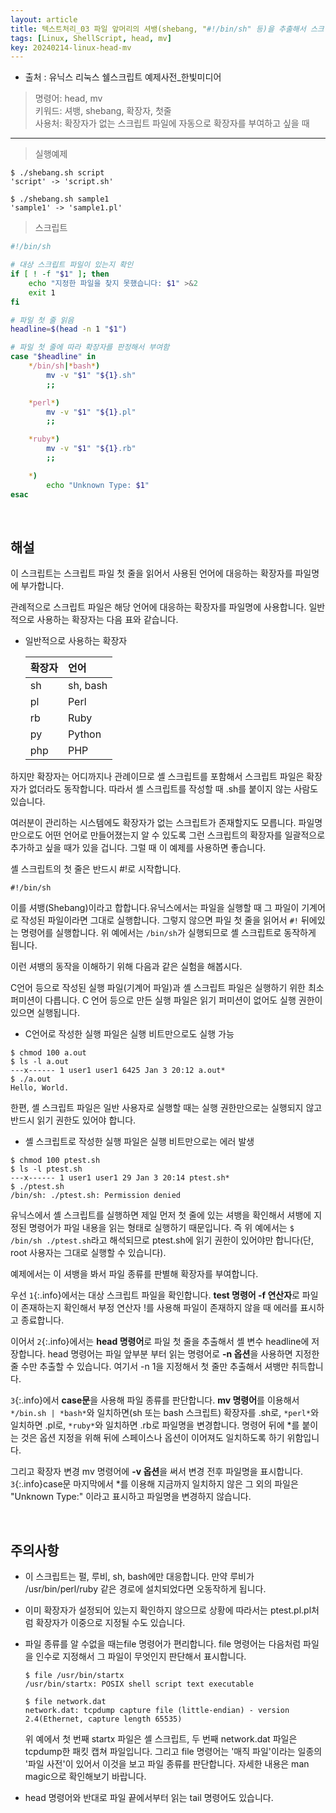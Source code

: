 ```yaml
---
layout: article
title: 텍스트처리_03 파일 앞머리의 셔뱅(shebang, "#!/bin/sh" 등)을 추출해서 스크립트에 따라 확장자 붙이기
tags: [Linux, ShellScript, head, mv]
key: 20240214-linux-head-mv
---
```


- 출처 : 유닉스 리눅스 쉘스크립트 예제사전_한빛미디어

> 명령어: head, mv  
> 키워드: 셔뱅, shebang, 확장자, 첫줄  
> 사용처: 확장자가 없는 스크립트 파일에 자동으로 확장자를 부여하고 싶을 때

--- 

> 실행예제

```
$ ./shebang.sh script
'script' -> 'script.sh'

$ ./shebang.sh sample1
'sample1' -> 'sample1.pl'
```

> 스크립트

```bash
#!/bin/sh

# 대상 스크립트 파일이 있는지 확인
if [ ! -f "$1" ]; then
    echo "지정한 파일을 찾지 못했습니다: $1" >&2
    exit 1
fi

# 파일 첫 줄 읽음
headline=$(head -n 1 "$1")

# 파일 첫 줄에 따라 확장자를 판정해서 부여함
case "$headline" in
    */bin/sh|*bash*)
        mv -v "$1" "${1}.sh"
        ;;

    *perl*)
        mv -v "$1" "${1}.pl"
        ;;

    *ruby*)
        mv -v "$1" "${1}.rb"
        ;;

    *)
        echo "Unknown Type: $1"
esac
```

&nbsp;
&nbsp;
                                                
## **해설**

이 스크립트는 스크립트 파일 첫 줄을 읽어서 사용된 언어에 대응하는 확장자를 파일명에 부가합니다.

관례적으로 스크립트 파일은 해당 언어에 대응하는 확장자를 파일명에 사용합니다. 일반적으로 사용하는 확장자는 다음 표와 같습니다.

- 일반적으로 사용하는 확장자

    |확장자|언어|
    |:----|:---|
    |sh|sh, bash|
    |pl|Perl|
    |rb|Ruby|
    |py|Python|
    |php|PHP|

하지만 확장자는 어디까지나 관례이므로 셸 스크립트를 포함해서 스크립트 파일은 확장자가 없더라도 동작합니다. 따라서 셸 스크립트를 작성할 때 .sh를 붙이지 않는 사람도 있습니다.

여러분이 관리하는 시스템에도 확장자가 없는 스크립트가 존재할지도 모릅니다. 파일명 만으로도 어떤 언어로 만들어졌는지 알 수 있도록 그런 스크립트의 확장자를 일괄적으로 추가하고 싶을 때가 있을 겁니다. 그럴 때 이 예제를 사용하면 좋습니다.

셸 스크립트의 첫 줄은 반드시 #!로 시작합니다.

```
#!/bin/sh
```

이를 셔뱅(Shebang)이라고 합합니다.유닉스에서는 파일을 실행할 때 그 파일이 기계어로 작성된 파일이라면 그대로 실행합니다. 그렇지 않으면 파일 첫 줄을 읽어서 `#!` 뒤에있는 명령어를 실행합니다. 위 예에서는 `/bin/sh`가 실행되므로 셸 스크립트로 동작하게 됩니다.

이런 셔뱅의 동작을 이해하기 위해 다음과 같은 실험을 해봅시다.

C언어 등으로 작성된 실행 파일(기계어 파일)과 셸 스크립트 파일은 실행하기 위한 최소 퍼미션이 다릅니다. C 언어 등으로 만든 실행 파일은 읽기 퍼미션이 없어도 실행 권한이 있으면 실행됩니다.
 
- C언어로 작성한 실행 파일은 실행 비트만으로도 실행 가능
```
$ chmod 100 a.out
$ ls -l a.out
---x------ 1 user1 user1 6425 Jan 3 20:12 a.out*
$ ./a.out
Hello, World.
```

한편, 셸 스크립트 파일은 일반 사용자로 실행할 때는 실행 권한만으로는 실행되지 않고 반드시 읽기 권한도 있어야 합니다.

- 셸 스크립트로 작성한 실행 파일은 실행 비트만으로는 에러 발생
```
$ chmod 100 ptest.sh
$ ls -l ptest.sh
---x------ 1 user1 user1 29 Jan 3 20:14 ptest.sh*
$ ./ptest.sh
/bin/sh: ./ptest.sh: Permission denied
```

유닉스에서 셸 스크립트를 실행하면 제일 먼저 첫 줄에 있는 셔뱅을 확인해서 셔뱅에 지정된 명령어가 파일 내용을 읽는 형태로 실행하기 때문입니다. 즉 위 예에서는 `$ /bin/sh ./ptest.sh`라고 해석되므로 ptest.sh에 읽기 권한이 있어야만 합니다(단, root 사용자는 그대로 실행할 수 있습니다).

예제에서는 이 셔뱅을 봐서 파일 종류를 판별해 확장자를 부여합니다.

우선 `1`{:.info}에서는 대상 스크립트 파일을 확인합니다. **test 명령어 -f 연산자**로 파일이 존재하는지 확인해서 부정 연산자 !를 사용해 파일이 존재하지 않을 때 에러를 표시하고 종료합니다.

이어서 `2`{:.info}에서는 **head 명령어**로 파일 첫 줄을 추출해서 셸 변수 headline에 저장합니다. head 명령어는 파일 앞부분 부터 읽는 명령어로 **-n 옵션**을 사용하면 지정한 줄 수만 추출할 수 있습니다. 여기서 -n 1을 지정해서 첫 줄만 추출해서 셔뱅만 취득합니다.

`3`{:.info}에서 **case문**을 사용해 파일 종류를 판단합니다. **mv 명령어**를 이용해서 `*/bin.sh | *bash*`와 일치하면(sh 또는 bash 스크립트) 확장자를 .sh로, `*perl*`와 일치하면 .pl로, `*ruby*`와 일치하면 .rb로 파일명을 변경합니다. 명령어 뒤에 *를 붙이는 것은 옵션 지정을 위해 뒤에 스페이스나 옵션이 이어져도 일치하도록 하기 위함입니다.

그리고 확장자 변경 mv 명령어에 **-v 옵션**을 써서 변경 전후 파일명을 표시합니다.
 
`3`{:.info}case문 마지막에서 *를 이용해 지금까지 일치하지 않은 그 외의 파일은 "Unknown Type:" 이라고 표시하고 파일명을 변경하지 않습니다.

&nbsp;
&nbsp;

## **주의사항**

- 이 스크립트는 펄, 루비, sh, bash에만 대응합니다. 만약 루비가 /usr/bin/perl/ruby 같은 경로에 설치되었다면 오동작하게 됩니다.

- 이미 확장자가 설정되어 있는지 확인하지 않으므로 상황에 따라서는 ptest.pl.pl처럼 확장자가 이중으로 지정될 수도 있습니다.

- 파일 종류를 알 수없을 때는file 명령어가 편리합니다. file 명령어는 다음처럼 파일을 인수로 지정해서 그 파일이 무엇인지 판단해서 표시합니다.

    ```
    $ file /usr/bin/startx
    /usr/bin/startx: POSIX shell script text executable

    $ file network.dat
    network.dat: tcpdump capture file (little-endian) - version 2.4(Ethernet, capture length 65535)
    ```

    위 예에서 첫 번째 startx 파일은 셸 스크립트, 두 번째 network.dat 파일은 tcpdump한 패킷 캡쳐 파일입니다. 그리고 file 명령어는 '매직 파일'이라는 일종의 '파일 사전'이 있어서 이것을 보고 파일 종류를 판단합니다. 자세한 내용은 man magic으로 확인해보기 바랍니다.
 
- head 명령어와 반대로 파일 끝에서부터 읽는 tail 명령어도 있습니다.